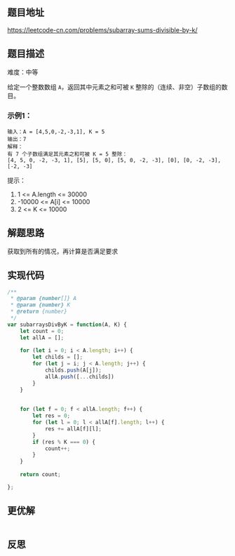 ## 题目地址

https://leetcode-cn.com/problems/subarray-sums-divisible-by-k/

## 题目描述

难度：中等

给定一个整数数组 `A`，返回其中元素之和可被 `K` 整除的（连续、非空）子数组的数目。

### 示例1：

```
输入：A = [4,5,0,-2,-3,1], K = 5
输出：7
解释：
有 7 个子数组满足其元素之和可被 K = 5 整除：
[4, 5, 0, -2, -3, 1], [5], [5, 0], [5, 0, -2, -3], [0], [0, -2, -3], [-2, -3]
```

提示：

1. 1 <= A.length <= 30000
2. -10000 <= A[i] <= 10000
3. 2 <= K <= 10000

## 解题思路

获取到所有的情况，再计算是否满足要求

## 实现代码

```js
/**
 * @param {number[]} A
 * @param {number} K
 * @return {number}
 */
var subarraysDivByK = function(A, K) {
    let count = 0;
    let allA = [];
    
    for (let i = 0; i < A.length; i++) {
        let childs = [];
        for (let j = i; j < A.length; j++) {
            childs.push(A[j]);
            allA.push([...childs])
        }
    }
    
    
    for (let f = 0; f < allA.length; f++) {
        let res = 0;   
        for (let l = 0; l < allA[f].length; l++) {
            res += allA[f][l];
        }
        if (res % K === 0) {
            count++;
        }
    }
    
    return count;

};
```

## 更优解



```js

```

## 反思
